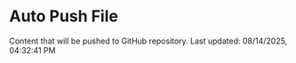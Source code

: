 # Auto Push File

Content that will be pushed to GitHub repository.
Last updated: 08/14/2025, 04:32:41 PM
